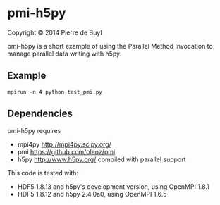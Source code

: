 pmi-h5py
========

Copyright © 2014 Pierre de Buyl

pmi-h5py is a short example of using the Parallel Method Invocation to manage
parallel data writing with h5py. 

Example
-------

    mpirun -n 4 python test_pmi.py

Dependencies
------------

pmi-h5py requires
- mpi4py http://mpi4py.scipy.org/
- pmi https://github.com/olenz/pmi
- h5py http://www.h5py.org/ compiled with parallel support

This code is tested with:
- HDF5 1.8.13 and h5py's development version, using OpenMPI 1.8.1
- HDF5 1.8.12 and h5py 2.4.0a0, using OpenMPI 1.6.5

